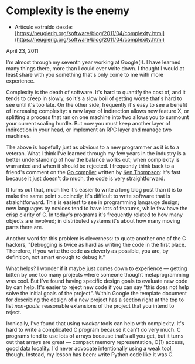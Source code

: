 Complexity is the enemy
=======================

- Artículo extraído desde: [https://neugierig.org/software/blog/2011/04/complexity.html](https://neugierig.org/software/blog/2011/04/complexity.html)

April 23, 2011

I'm almost through my seventh year working at Google(!). I have learned
many things there, more than I could ever write down. I thought I would
at least share with you something that's only come to me with more
experience.

Complexity is the death of software. It's hard to quantify the cost of,
and it tends to creep in slowly, so it's a slow boil of getting worse
that's hard to see until it's too late. On the other side, frequently
it's easy to see a benefit of increasing complexity: a new layer of
indirection allows new feature X, or splitting a process that ran on one
machine into two allows you to surmount your current scaling hurdle. But
now you must keep another layer of indirection in your head, or
implement an RPC layer and manage two machines.

The above is hopefully just as obvious to a new programmer as it is to a
veteran. What I think I've learned through my few years in the industry
is a better understanding of how the balance works out; when complexity
is warranted and when it should be rejected. I frequently think back to
a friend's comment on the [Go compiler](http://golang.org/) written by
[Ken Thompson](http://en.wikipedia.org/wiki/Ken_Thompson): it's fast
because it just doesn't do much, the code is very straightforward.

It turns out that, much like it's easier to write a long blog post than
it is to make the same point succinctly, it's difficult to write
software that is straightforward. This is easiest to see in programming
langauge design; new languages by novices tend to have lots of features,
while few have the crisp clarity of C. In today's programs it's
frequently related to how many objects are involved; in distributed
systems it's about how many moving parts there are.

Another word for this problem is cleverness: to quote another one of the
C hackers, "Debugging is twice as hard as writing the code in the first
place. Therefore, if you write the code as cleverly as possible, you
are, by definition, not smart enough to debug it."

What helps? I wonder if it maybe just comes down to experience — getting
bitten by one too many projects where someone thought metaprogramming
was cool. But I've found having specific design goals to evaluate new
code by can help. It's easier to reject new code if you can say "this
does not help solve the initial goals of the project". Within Google the
template document for describing the design of a new project has a
section right at the top to list *non-goals*: reasonable extensions of
the project that you intend to reject.

Ironically, I've found that using *weaker* tools can help with
complexity. It's hard to write a complicated C program because it can't
do very much. C programs tend to use lots of arrays because that's all
you get, but it turns out that arrays are great — compact memory
representation, O(1) access, good data locality. I'd never advocate
intentionally using a weak tool, though. Instead, my lesson has been:
write Python code like it was C.
